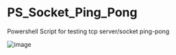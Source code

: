 # PS_Socket_Ping_Pong
Powershell Script for testing tcp server/socket ping-pong


![image](https://user-images.githubusercontent.com/91758384/136683571-162780e3-58cf-4c98-9d1f-ad5cb37f8237.png)
